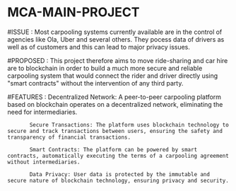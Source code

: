 # MCA-MAIN-PROJECT

#ISSUE : Most carpooling systems currently available are in the control of agencies like Ola, Uber and several others. They pocess data of drivers as well as of customers and this can lead to major privacy issues. 

#PROPOSED : This project therefore aims to move ride-sharing and car hire are to blockchain in order to build a much more secure and reliable carpooling system that would connect the rider and driver directly using "smart contracts" without the intervention of any third party.

#FEATURES : Decentralized Network: A peer-to-peer carpooling platform based on blockchain operates on a decentralized network, eliminating the need for intermediaries.

           Secure Transactions: The platform uses blockchain technology to secure and track transactions between users, ensuring the safety and transparency of financial transactions.
           
           Smart Contracts: The platform can be powered by smart contracts, automatically executing the terms of a carpooling agreement without intermediaries.
           
           Data Privacy: User data is protected by the immutable and secure nature of blockchain technology, ensuring privacy and security.
